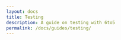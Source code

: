 ```yaml
---
layout: docs
title: Testing
description: A guide on testing with 6to5
permalink: /docs/guides/testing/
---
```

